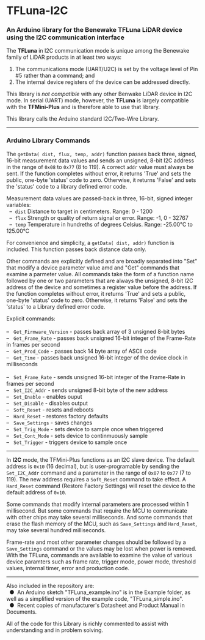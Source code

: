 # TFLuna-I2C
### An Arduino library for the Benewake TFLuna LiDAR device using the I2C communication interface

The **TFLuna** in I2C communication mode is unique among the Benewake family of LiDAR products in at least two ways:
1) The communications mode (UART/U2C) is set by the voltage level of Pin #5 rather than a command; and
2) The internal device registers of the device can be addressed directly.

This library is *not compatible* with any other Benwake LiDAR device in I2C mode. In serial (UART) mode, however, the **TFLuna** is largely compatible with the **TFMini-Plus** and is therefore able to use that library.

This library calls the Arduino standard I2C/Two-Wire Library.
<hr />

### Arduino Library Commands

The `getData( dist, flux, temp, addr)` function passes back three, signed, 16-bit measurement data values and sends an unsigned, 8-bit I2C address in the range of `0x08` to `0x77` (8 to 119).  A correct `addr` value must always be sent.  If the function completes without error, it returns 'True' and sets the public, one-byte 'status' code to zero.  Otherwise, it returns 'False' and sets the 'status' code to a library defined error code.

Measurement data values are passed-back in three, 16-bit, signed integer variables:
<br />&nbsp;&nbsp;&#8211;&nbsp; `dist` Distance to target in centimeters. Range: 0 - 1200
<br />&nbsp;&nbsp;&#8211;&nbsp; `flux` Strength or quality of return signal or error. Range: -1, 0 - 32767
<br />&nbsp;&nbsp;&#8211;&nbsp; `temp` Temperature in hundreths of degrees Celsius. Range: -25.00°C to 125.00°C

For convenience and simplicity, a `getData( dist, addr)` function is included. This function passes back distance data only.

Other commands are explicitly defined and are broadly separated into "Set" that modify a device parameter value amd and "Get" commands that examine a parmeter value.  All commands take the form of a function name followed by one or two parameters that are always the unsigned, 8-bit I2C address of the device and sometimes a register value before the address.  If the function completes without error, it returns 'True' and sets a public, one-byte 'status' code to zero.  Otherwise, it returns 'False' and sets the 'status' to a Library defined error code.

Explicit commands:<br />
<br />&#8211;&nbsp;&nbsp; `Get_Firmware_Version` - passes back array of 3 unsigned 8-bit bytes
<br />&#8211;&nbsp;&nbsp; `Get_Frame_Rate` - passes back unsigned 16-bit integer of the Frame-Rate in frames per second
<br />&#8211;&nbsp;&nbsp; `Get_Prod_Code` - passes back 14 byte array of ASCII code
<br />&#8211;&nbsp;&nbsp; `Get_Time` - passes back unsigned 16-bit integer of the device clock in milliseconds<br />
<br />&#8211;&nbsp;&nbsp; `Set_Frame_Rate` - sends unsigned 16-bit integer of the Frame-Rate in frames per second
<br />&#8211;&nbsp;&nbsp; `Set_I2C_Addr` - sends unsigned 8-bit byte of the new address
<br />&#8211;&nbsp;&nbsp; `Set_Enable` - enables ouput
<br />&#8211;&nbsp;&nbsp; `Set_Disable` - disables output
<br />&#8211;&nbsp;&nbsp; `Soft_Reset` - resets and reboots
<br />&#8211;&nbsp;&nbsp; `Hard_Reset` - restores factory defaults
<br />&#8211;&nbsp;&nbsp; `Save_Settings` - saves changes
<br />&#8211;&nbsp;&nbsp; `Set_Trig_Mode` - sets device to sample once when triggered
<br />&#8211;&nbsp;&nbsp; `Set_Cont_Mode` - sets device to continmuously sample
<br />&#8211;&nbsp;&nbsp; `Set_Trigger` - triggers device to sample once

<hr>

In **I2C** mode, the TFMini-Plus functions as an I2C slave device.  The default address is `0x10` (16 decimal), but is user-programable by sending the `Set_I2C_Addr` command and a parameter in the range of `0x07` to `0x77` (7 to 119).  The new address requires a `Soft_Reset` command to take effect.  A `Hard_Reset` command (Restore Factory Settings) will reset the device to the default address of `0x10`.

Some commands that modify internal parameters are processed within 1 millisecond.  But some commands that require the MCU to communicate with other chips may take several milliseconds.  And some commands that erase the flash memory of the MCU, such as `Save_Settings` and `Hard_Reset`, may take several hundred milliseconds.

Frame-rate and most other parameter changes should be followed by a `Save_Settings` command or the values may be lost when power is removed.  With the TFLuna, commands are available to examine the value of various device paramters such as frame rate, trigger mode, power mode, threshold values, internal timer, error and production code.

<hr>

Also included in the repository are:
<br />&nbsp;&nbsp;&#9679;&nbsp; An Arduino sketch "TFLuna_example.ino" is in the Example folder, as well as a simplified version of the example code, "TFLuna_simple.ino".
<br />&nbsp;&nbsp;&#9679;&nbsp; Recent copies of manufacturer's Datasheet and Product Manual in Documents.

All of the code for this Library is richly commented to assist with understanding and in problem solving.

